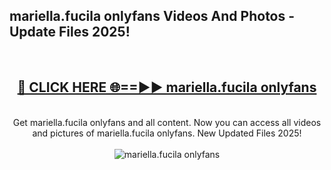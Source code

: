 <h2>mariella.fucila onlyfans Videos And Photos - Update Files 2025!</h2>
<br>
<div align="center">
<h2><a href="https://linkcuts.com/hfmhzwbr" rel="nofollow">🔴 CLICK HERE 🌐==►► mariella.fucila onlyfans</a></h2>
<br>
Get mariella.fucila onlyfans and all content. Now you can access all videos and pictures of mariella.fucila onlyfans. New Updated Files 2025!
<br>
<br>
<a href="https://linkcuts.com/hfmhzwbr" rel="nofollow" data-target="animated-image.originalLink"><img src="https://i.ibb.co.com/WyWwxjT/player-gif2.gif" alt="mariella.fucila onlyfans" style="max-width: 100%; display: inline-block;" data-target="animated-image.originalImage"></a>
</div>
<br>